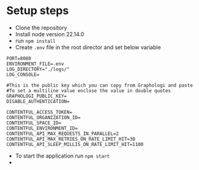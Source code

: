 # Setup steps
- Clone the repository
- Install node version 22.14.0 
- run `npm install`
- Create `.env` file in the root director and set below variable
```
PORT=8080
ENVIRONMENT_FILE=.env
LOG_DIRECTORY="./logs/"
LOG_CONSOLE=

#This is the public key which you can copy from Graphologi and paste
#To set a multiline value enclose the value in double quotes  
GRAPHOLOGI_PUBLIC_KEY=
DISABLE_AUTHENTICATION=

CONTENTFUL_ACCESS_TOKEN=
CONTENTFUL_ORGANIZATION_ID=
CONTENTFUL_SPACE_ID=
CONTENTFUL_ENVIRONMENT_ID=
CONTENTFUL_API_MAX_REQUESTS_IN_PARALLEL=2
CONTENTFUL_API_MAX_RETRIES_ON_RATE_LIMIT_HIT=30
CONTENTFUL_API_SLEEP_MILLIS_ON_RATE_LIMIT_HIT=1100
```
- To start the application run `npm start`
- 
